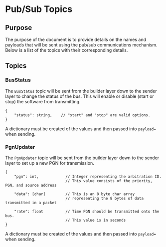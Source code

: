 # Pub/Sub Topics

## Purpose
The purpose of the document is to provide details on the names and payloads that will be sent using the pub/sub communications mechanism.  Below is a list of the topics with their corresponding details.

## Topics

### BusStatus
The `BusStatus` topic will be sent from the builder layer down to the sender layer to change the status of the bus.  This will enable or disable (start or stop) the software from transmitting.

```
{
    "status": string,    // "start" and "stop" are valid options.
}
```
A dictionary must be created of the values and then passed into `payload=` when sending.

### PgnUpdater
The `PgnUpdater` topic will be sent from the builder layer down to the sender layer to set up a new PGN for transmission.

```
{
    "pgn": int,            // Integer representing the arbitration ID.
                           // This value consists of the priority, PGN, and source address

    "data": [char]         // This is an 8 byte char array 
                           // representing the 8 bytes of data transmitted in a packet

    "rate": float          // Time PGN should be transmitted onto the bus.
                           // This value is in seconds 
}
```
A dictionary must be created of the values and then passed into `payload=` when sending.

